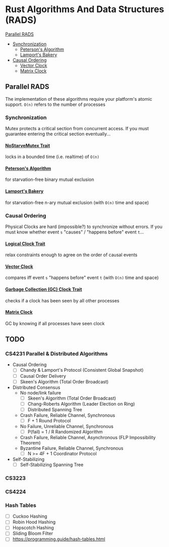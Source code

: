 # Rust Algorithms And Data Structures (RADS)

[Parallel RADS](#parallel-rads)
- [Synchronization](#synchronization)
  - [Peterson's Algorithm](#petersons-algorithm)
  - [Lamport's Bakery](#lamports-bakery)
- [Causal Ordering](#causal-ordering)
  - [Vector Clock](#vector-clock)
  - [Matrix Clock](#matrix-clock)


## Parallel RADS
The implementation of these algorithms require your platform's atomic support. `O(n)` refers to the number of processes

### Synchronization
Mutex protects a critical section from concurrent access. If you must guarantee entering the critical section eventually...  
#### [NoStarveMutex Trait](src/sync/mod.rs)
locks in a bounded time (i.e. realtime) of `O(n)`
#### [Peterson's Algorithm](src/sync/peterson.rs)
for starvation-free binary mutual exclusion
#### [Lamport's Bakery](src/sync/lamports_bakery.rs)
for starvation-free n-ary mutual exclusion (with `O(n)` time and space)

### Causal Ordering
Physical Clocks are hard (impossible?) to synchronize without errors. If you must know whether event `s` "causes" /
"happens before" event `t`...
#### [Logical Clock Trait](src/order/mod.rs)
relax constraints enough to agree on the order of causal events
#### [Vector Clock](src/order/vector_clock.rs)
compares iff event `s` "happens before" event `t` (with `O(n)` time and space)
#### [Garbage Collection (GC) Clock Trait](src/order/mod.rs)
checks if a clock has been seen by all other processes
#### [Matrix Clock](src/order/matrix_clock.rs)
GC by knowing if all processes have seen clock

## TODO
### CS4231 Parallel & Distributed Algorithms
- Causal Ordering
  - [ ] Chandy & Lamport's Protocol (Consistent Global Snapshot) 
  - [ ] Causal Order Delivery
  - [ ] Skeen's Algorithm (Total Order Broadcast)
- Distributed Consensus
  - No node/link failure
    - [ ] Skeen's Algorithm (Total Order Broadcast)
    - [ ] Chang-Roberts Algorithm (Leader Election on Ring)
    - [ ] Distributed Spanning Tree
  - Crash Failure, Reliable Channel, Synchronous
    - [ ] F + 1 Round Protocol
  - No Failure, Unreliable Channel, Synchronous
    - [ ] P(fail) = 1 / R Randomized Algorithm
  - Crash Failure, Reliable Channel, Asynchronous (FLP Impossibility Theorem)
  - Byzantine Failure, Reliable Channel, Synchronous
    - [ ] N >= 4F + 1 Coordinator Protocol
- Self-Stabilizing
  - [ ] Self-Stabilizing Spanning Tree

### CS3223
### CS4224

### Hash Tables
- [ ] Cuckoo Hashing
- [ ] Robin Hood Hashing
- [ ] Hopscotch Hashing
- [ ] Sliding Bloom Filter
- [ ] https://programming.guide/hash-tables.html
